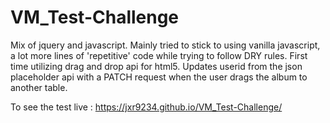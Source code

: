 # VM_Test-Challenge
Mix of jquery and javascript. Mainly tried to stick to using vanilla javascript, a lot more lines of 'repetitive' code while
trying to follow DRY rules. 
First time utilizing drag and drop api for html5. Updates userid from the json placeholder api with a PATCH request when the user drags the album to another table. 

To see the test live : https://jxr9234.github.io/VM_Test-Challenge/
